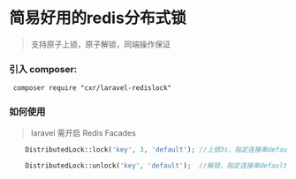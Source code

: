 # 简易好用的redis分布式锁
> 支持原子上锁，原子解锁，同端操作保证

### 引入 composer:

```
 composer require "cxr/laravel-redislock"
```

### 如何使用
>laravel 需开启 Redis Facades
```php
    DistributedLock::lock('key', 3, 'default'); //上锁3s，指定连接串default
    
    DistributedLock::unlock('key', 'default');  //解锁，指定连接串default
 
```
